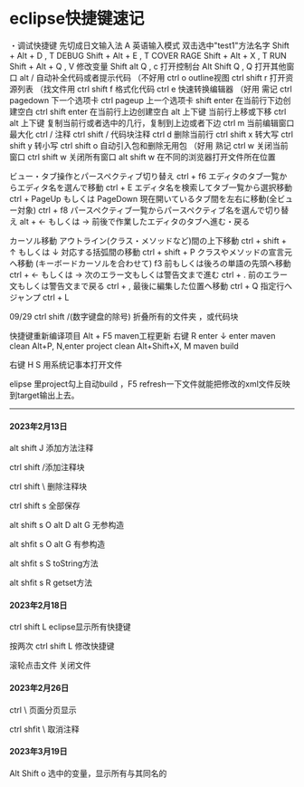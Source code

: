 # eclipse快捷键速记

・调试快捷键
先切成日文输入法 A 英语输入模式
双击选中"test1"方法名字
Shift + Alt + D , T    DEBUG
Shift + Alt + E , T    COVER RAGE
Shift + Alt + X , T    RUN
Shift + Alt + Q , V    修改变量
Shift alt  Q , c 打开控制台
Alt Shift Q , Q 打开其他窗口
alt / 自动补全代码或者提示代码 （不好用
ctrl o outline视图
ctrl shift r 打开资源列表 （找文件用
ctrl shift f 格式化代码
ctrl e 快速转换编辑器 （好用 需记
ctrl pagedown 下一个选项卡
ctrl pageup 上一个选项卡
shift enter 在当前行下边创建空白
ctrl shift enter 在当前行上边创建空白
alt 上下键 当前行上移或下移
ctrl alt 上下键 复制当前行或者选中的几行，复制到上边或者下边
ctrl m 当前编辑窗口最大化
ctrl / 注释
ctrl shift / 代码块注释
ctrl d 删除当前行
ctrl shift x 转大写
ctrl shift y 转小写
ctrl shift o 自动引入包和删除无用包 （好用 熟记
ctrl w 关闭当前窗口
ctrl shift w 关闭所有窗口
alt shift w 在不同的浏览器打开文件所在位置


ビュー・タブ操作とパースペクティブ切り替え
ctrl + f6 エディタのタブ一覧からエディタ名を選んで移動
ctrl + E エディタ名を検索してタブ一覧から選択移動
ctrl + PageUp もしくは PageDown 現在開いているタブ間を左右に移動(全ビュー対象)
ctrl + f8 パースペクティブ一覧からパースペクティブ名を選んで切り替え
alt + ← もしくは → 前後で作業したエディタのタブへ進む・戻る

カーソル移動
アウトライン(クラス・メソッドなど)間の上下移動	ctrl + shift + ↑ もしくは ↓
対応する括弧間の移動	ctrl + shift + P
クラスやメソッドの宣言元へ移動
(キーボードカーソルを合わせて) f3
前もしくは後ろの単語の先頭へ移動	ctrl + ← もしくは →
次のエラー文もしくは警告文まで進む	ctrl + .
前のエラー文もしくは警告文まで戻る	ctrl + ,
最後に編集した位置へ移動	ctrl + Q
指定行へジャンプ	ctrl + L


09/29
ctrl shift /(数字键盘的除号) 折叠所有的文件夹 ，或代码块

快捷键重新编译项目
Alt + F5  maven工程更新
右键 R enter ↓ enter   maven clean
Alt+P, N,enter   project clean
Alt+Shift+X, M  maven build

右键 H S 用系统记事本打开文件

elipse 里project勾上自动build ，F5 refresh一下文件就能把修改的xml文件反映到target输出上去。

----------------------

#### 2023年2月13日

alt shift J 添加方法注释 

ctrl shift /添加注释块

 ctrl shift \ 删除注释块 

ctrl shift s 全部保存 

alt shift s O alt D alt G 无参构造

 alt shfit s O alt G 有参构造 

alt shfit s S toString方法 

alt shfit s R getset方法

#### 2023年2月18日

ctrl shift L  eclipse显示所有快捷键

按两次 ctrl shift L 修改快捷键

滚轮点击文件 关闭文件 

#### 2023年2月26日

ctrl  \  页面分页显示

ctrl shfit \  取消注释

#### 2023年3月19日

Alt Shift o 选中的变量，显示所有与其同名的